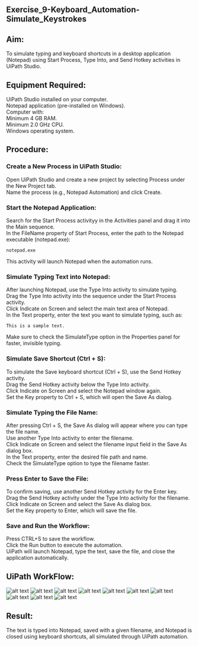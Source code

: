 ## Exercise_9-Keyboard_Automation-Simulate_Keystrokes

## Aim:

To simulate typing and keyboard shortcuts in a desktop application (Notepad) using Start Process, Type Into, and Send Hotkey activities in UiPath Studio.

## Equipment Required:

UiPath Studio installed on your computer.<br>
Notepad application (pre-installed on Windows).<br>
Computer with:<br>
Minimum 4 GB RAM.<br>
Minimum 2.0 GHz CPU.<br>
Windows operating system.

## Procedure:

### Create a New Process in UiPath Studio:

Open UiPath Studio and create a new project by selecting Process under the New Project tab.<br>
Name the process (e.g., Notepad Automation) and click Create.

### Start the Notepad Application:

Search for the Start Process activityy in the Activities panel and drag it into the Main sequence.<br>
In the FileName property of Start Process, enter the path to the Notepad executable (notepad.exe):<br>

```
notepad.exe
```

This activity will launch Notepad when the automation runs.

### Simulate Typing Text into Notepad:

After launching Notepad, use the Type Into activity to simulate typing.<br>
Drag the Type Into activity into the sequence under the Start Process activity.<br>
Click Indicate on Screen and select the main text area of Notepad.<br>
In the Text property, enter the text you want to simulate typing, such as:<br>

```
This is a sample text.
```

Make sure to check the SimulateType option in the Properties panel for faster, invisible typing.

### Simulate Save Shortcut (Ctrl + S):

To simulate the Save keyboard shortcut (Ctrl + S), use the Send Hotkey activity.<br>
Drag the Send Hotkey activity below the Type Into activity.<br>
Click Indicate on Screen and select the Notepad window again.<br>
Set the Key property to Ctrl + S, which will open the Save As dialog.

### Simulate Typing the File Name:

After pressing Ctrl + S, the Save As dialog will appear where you can type the file name.<br>
Use another Type Into activity to enter the filename.<br>
Click Indicate on Screen and select the filename input field in the Save As dialog box.<br>
In the Text property, enter the desired file path and name.<br>
Check the SimulateType option to type the filename faster.

### Press Enter to Save the File:

To confirm saving, use another Send Hotkey activity for the Enter key.<br>
Drag the Send Hotkey activity under the Type Into activity for the filename.<br>
Click Indicate on Screen and select the Save As dialog box.<br>
Set the Key property to Enter, which will save the file.

### Save and Run the Workflow:

Press CTRL+S to save the workflow.<br>
Click the Run button to execute the automation.<br>
UiPath will launch Notepad, type the text, save the file, and close the application automatically.

## UiPath WorkFlow:

![alt text](<img/Screenshot 2024-09-27 183413.png>)
![alt text](<img/Screenshot 2024-09-27 183646.png>)
![alt text](<img/Screenshot 2024-09-27 183814.png>)
![alt text](<img/Screenshot 2024-09-27 183914.png>)
![alt text](<img/Screenshot 2024-09-27 183958.png>)
![alt text](<img/Screenshot 2024-09-27 184103.png>)
![alt text](<img/Screenshot 2024-09-27 184156.png>)
![alt text](<img/Screenshot 2024-09-27 184314.png>)
![alt text](<img/Screenshot 2024-09-27 184350.png>)
![alt text](<img/Screenshot 2024-09-27 190008.png>)

## Result:

The text is typed into Notepad, saved with a given filename, and Notepad is closed using keyboard shortcuts, all simulated through UiPath automation.
